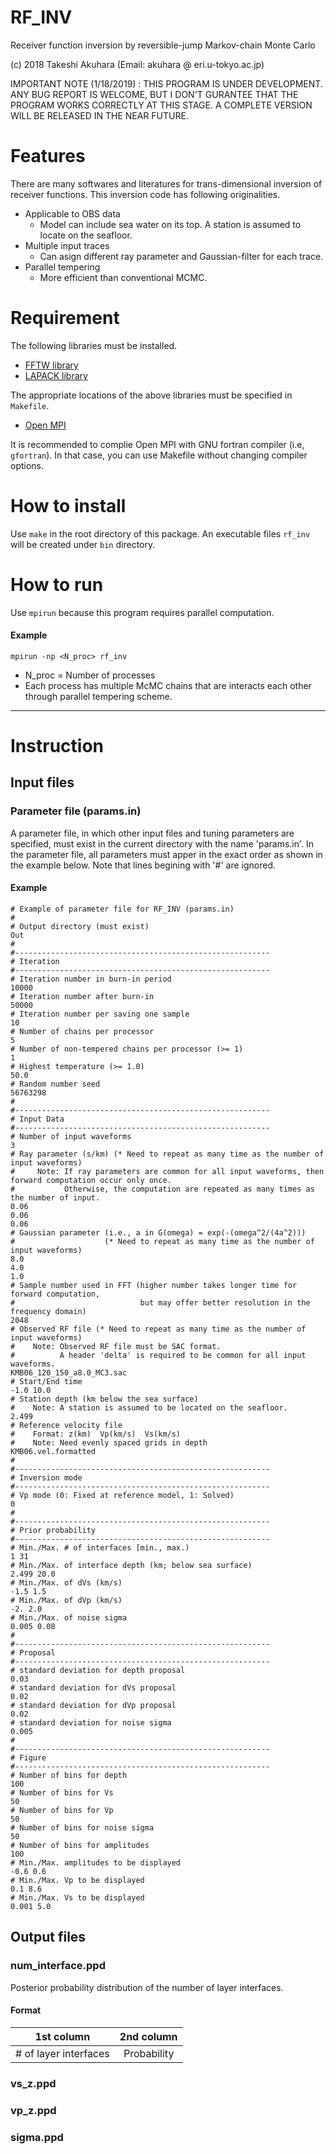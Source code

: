 # RF_INV

Receiver function inversion by reversible-jump Markov-chain Monte Carlo

(c) 2018 Takeshi Akuhara (Email: akuhara @ eri.u-tokyo.ac.jp)

IMPORTANT NOTE (1/18/2019) : THIS PROGRAM IS UNDER DEVELOPMENT. ANY BUG REPORT IS WELCOME, BUT I DON'T GURANTEE THAT THE PROGRAM WORKS CORRECTLY AT THIS STAGE. A COMPLETE VERSION WILL BE RELEASED IN THE NEAR FUTURE.

# Features

There are many softwares and literatures for trans-dimensional inversion of receiver functions. This inversion code has following originalities.

* Applicable to OBS data
    * Model can include sea water on its top. A station is assumed to locate on the seafloor.  
* Multiple input traces
    * Can asign different ray parameter and Gaussian-filter for each trace.    
* Parallel tempering
    * More efficient than conventional MCMC.

# Requirement

The following libraries must be installed. 

* [FFTW library](http://fftw.org/)
* [LAPACK library](http://www.netlib.org/lapack/)

The appropriate locations of the above libraries must be specified in `Makefile`. 

* [Open MPI](https://www.open-mpi.org/)

It is recommended to complie Open MPI with GNU fortran compiler (i.e, `gfortran`). In that case, you can use Makefile without changing compiler options.

# How to install 

Use `make` in the root directory of this package. An executable files `rf_inv` will be created under `bin` directory. 

# How to run

Use `mpirun` because this program requires parallel computation.

#### Example
`mpirun -np <N_proc> rf_inv`
* N_proc = Number of processes
* Each process has multiple McMC chains that are interacts each other through parallel tempering scheme. 

---

# Instruction

## Input files

### Parameter file (params.in)
A parameter file, in which other input files and tuning parameters are specified, must exist in the current directory with the name 'params.in'. In the parameter file, all parameters must apper in the exact order as shown in the example below. Note that lines begining with '#' are ignored.  

#### Example

```
# Example of parameter file for RF_INV (params.in)
#
# Output directory (must exist)
Out
#
#---------------------------------------------------------
# Iteration
#---------------------------------------------------------
# Iteration number in burn-in period
10000
# Iteration number after burn-in
50000
# Iteration number per saving one sample
10
# Number of chains per processor
5
# Number of non-tempered chains per processor (>= 1)
1
# Highest temperature (>= 1.0)
50.0
# Random number seed
56763298
#
#---------------------------------------------------------
# Input Data
#---------------------------------------------------------
# Number of input waveforms
3
# Ray parameter (s/km) (* Need to repeat as many time as the number of input waveforms) 
#     Note: If ray parameters are common for all input waveforms, then forward computation occur only once.
#           Otherwise, the computation are repeated as many times as the number of input. 
0.06
0.06
0.06
# Gaussian parameter (i.e., a in G(omega) = exp(-(omega^2/(4a^2))) 
#                    (* Need to repeat as many time as the number of input waveforms)
8.0
4.0
1.0
# Sample number used in FFT (higher number takes longer time for forward computation, 
#                            but may offer better resolution in the frequency domain)
2048
# Observed RF file (* Need to repeat as many time as the number of input waveforms)
#    Note: Observed RF file must be SAC format. 
#          A header 'delta' is required to be common for all input waveforms. 
KMB06_120_150_a8.0_MC3.sac 
# Start/End time
-1.0 10.0
# Station depth (km below the sea surface)
#    Note: A station is assumed to be located on the seafloor. 
2.499
# Reference velocity file
#    Format: z(km)  Vp(km/s)  Vs(km/s)
#    Note: Need evenly spaced grids in depth
KMB06.vel.formatted
#
#---------------------------------------------------------
# Inversion mode
#---------------------------------------------------------
# Vp mode (0: Fixed at reference model, 1: Solved)
0
#
#---------------------------------------------------------
# Prior probability 
#---------------------------------------------------------
# Min./Max. # of interfaces [min., max.)
1 31
# Min./Max. of interface depth (km; below sea surface)
2.499 20.0
# Min./Max. of dVs (km/s)
-1.5 1.5
# Min./Max. of dVp (km/s)
-2. 2.0
# Min./Max. of noise sigma
0.005 0.08
#
#---------------------------------------------------------
# Proposal
#---------------------------------------------------------
# standard deviation for depth proposal
0.03
# standard deviation for dVs proposal
0.02
# standard deviation for dVp proposal
0.02
# standard deviation for noise sigma
0.005
#
#---------------------------------------------------------
# Figure
#---------------------------------------------------------
# Number of bins for depth
100
# Number of bins for Vs
50
# Number of bins for Vp
50
# Number of bins for noise sigma
50
# Number of bins for amplitudes
100
# Min./Max. amplitudes to be displayed
-0.6 0.6
# Min./Max. Vp to be displayed
0.1 8.6
# Min./Max. Vs to be displayed
0.001 5.0
```

## Output files

### num_interface.ppd

Posterior probability distribution of the number of layer interfaces. 

#### Format 

|1st column| 2nd column|
|:--:|:--:|
|# of layer interfaces|Probability|

### vs_z.ppd

### vp_z.ppd

### sigma.ppd

